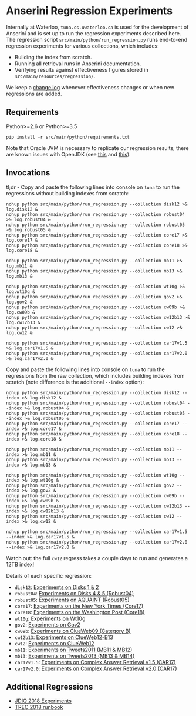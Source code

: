# Anserini Regression Experiments

Internally at Waterloo, `tuna.cs.uwaterloo.ca` is used for the development of Anserini and is set up to run the regression experiments described here.
The regression script `src/main/python/run_regression.py` runs end-to-end regression experiments for various collections, which includes:

+ Building the index from scratch.
+ Running all retrieval runs in Anserini documentation.
+ Verifying results against effectiveness figures stored in `src/main/resources/regression/`.

We keep a [change log](regressions-log.md) whenever effectiveness changes or when new regressions are added.

## Requirements

Python>=2.6 or Python>=3.5

```
pip install -r src/main/python/requirements.txt
```

Note that Oracle JVM is necessary to replicate our regression results; there are known issues with OpenJDK (see [this](https://github.com/castorini/Anserini/pull/590) and [this](https://github.com/castorini/Anserini/issues/592)).

## Invocations

tl;dr - Copy and paste the following lines into console on `tuna` to run the regressions without building indexes from scratch:

```
nohup python src/main/python/run_regression.py --collection disk12 >& log.disk12 &
nohup python src/main/python/run_regression.py --collection robust04 >& log.robust04 &
nohup python src/main/python/run_regression.py --collection robust05 >& log.robust05 &
nohup python src/main/python/run_regression.py --collection core17 >& log.core17 &
nohup python src/main/python/run_regression.py --collection core18 >& log.core18 &

nohup python src/main/python/run_regression.py --collection mb11 >& log.mb11 &
nohup python src/main/python/run_regression.py --collection mb13 >& log.mb13 &

nohup python src/main/python/run_regression.py --collection wt10g >& log.wt10g &
nohup python src/main/python/run_regression.py --collection gov2 >& log.gov2 &
nohup python src/main/python/run_regression.py --collection cw09b >& log.cw09b &
nohup python src/main/python/run_regression.py --collection cw12b13 >& log.cw12b13 &
nohup python src/main/python/run_regression.py --collection cw12 >& log.cw12 &

nohup python src/main/python/run_regression.py --collection car17v1.5 >& log.car17v1.5 &
nohup python src/main/python/run_regression.py --collection car17v2.0 >& log.car17v2.0 &
```

Copy and paste the following lines into console on `tuna` to run the regressions from the raw collection, which includes building indexes from scratch (note difference is the additional `--index` option):

```
nohup python src/main/python/run_regression.py --collection disk12 --index >& log.disk12 &
nohup python src/main/python/run_regression.py --collection robust04 --index >& log.robust04 &
nohup python src/main/python/run_regression.py --collection robust05 --index >& log.robust05 &
nohup python src/main/python/run_regression.py --collection core17 --index >& log.core17 &
nohup python src/main/python/run_regression.py --collection core18 --index >& log.core18 &

nohup python src/main/python/run_regression.py --collection mb11 --index >& log.mb11 &
nohup python src/main/python/run_regression.py --collection mb13 --index >& log.mb13 &

nohup python src/main/python/run_regression.py --collection wt10g --index >& log.wt10g &
nohup python src/main/python/run_regression.py --collection gov2 --index >& log.gov2 &
nohup python src/main/python/run_regression.py --collection cw09b --index >& log.cw09b &
nohup python src/main/python/run_regression.py --collection cw12b13 --index >& log.cw12b13 &
nohup python src/main/python/run_regression.py --collection cw12 --index >& log.cw12 &

nohup python src/main/python/run_regression.py --collection car17v1.5 --index >& log.car17v1.5 &
nohup python src/main/python/run_regression.py --collection car17v2.0 --index >& log.car17v2.0 &
```

Watch out: the full `cw12` regress takes a couple days to run and generates a 12TB index!

Details of each specific regression:

+ `disk12`: [Experiments on Disks 1 &amp; 2](experiments-disk12.md)
+ `robust04`: [Experiments on Disks 4 &amp; 5 (Robust04)](experiments-robust04.md)
+ `robust05`: [Experiments on AQUAINT (Robust05)](experiments-robust05.md)
+ `core17`: [Experiments on the New York Times (Core17)](experiments-core17.md)
+ `core18`: [Experiments on the Washington Post (Core18)](experiments-core18.md)
+ `wt10g`: [Experiments on Wt10g](experiments-wt10g.md)
+ `gov2`: [Experiments on Gov2](experiments-gov2.md)
+ `cw09b`: [Experiments on ClueWeb09  (Category B)](experiments-cw09b.md)
+ `cw12b13`: [Experiments on ClueWeb12-B13](experiments-cw12b13.md)
+ `cw12`: [Experiments on ClueWeb12](experiments-cw12.md)
+ `mb11`: [Experiments on Tweets2011 (MB11 &amp; MB12)](experiments-mb11.md)
+ `mb13`: [Experiments on Tweets2013 (MB13 &amp; MB14)](experiments-mb13.md)
+ `car17v1.5`: [Experiments on Complex Answer Retrieval v1.5 (CAR17)](experiments-car17v1.5.md)
+ `car17v2.0`: [Experiments on Complex Answer Retrieval v2.0 (CAR17)](experiments-car17v2.0.md)


## Additional Regressions

+ [JDIQ 2018 Experiments](experiments-jdiq2018.md)
+ [TREC 2018 runbook](experiments-trec2018.md)
